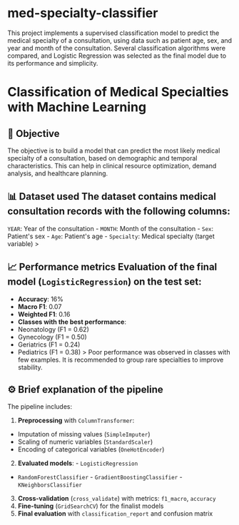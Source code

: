 # med-specialty-classifier
This project implements a supervised classification model to predict the medical specialty of a consultation, using data such as patient age, sex, and year and month of the consultation. Several classification algorithms were compared, and Logistic Regression was selected as the final model due to its performance and simplicity.

# Classification of Medical Specialties with Machine Learning

## 🎯 Objective
The objective is to build a model that can predict the most likely medical specialty of a consultation, based on demographic and temporal characteristics. This can help in clinical resource optimization, demand analysis, and healthcare planning. 

## 📊 Dataset used The dataset contains medical consultation records with the following columns:
 `YEAR`: Year of the consultation - `MONTH`: Month of the consultation - `Sex`: Patient's sex - `Age`: Patient's age - `Specialty`: Medical specialty (target variable) >
 
## 📈 Performance metrics Evaluation of the final model (`LogisticRegression`) on the test set: 
- **Accuracy**: 16%
- **Macro F1**: 0.07
- **Weighted F1**: 0.16
- **Classes with the best performance**:
- Neonatology (F1 = 0.62)
-   Gynecology (F1 = 0.50) 
- Geriatrics (F1 = 0.24)
-  Pediatrics (F1 = 0.38) > Poor performance was observed in classes with few examples. It is recommended to group rare specialties to improve stability.
  
 ## ⚙️ Brief explanation of the pipeline 
The pipeline includes: 
1. **Preprocessing** with `ColumnTransformer`:
- Imputation of missing values ​​(`SimpleImputer`)
- Scaling of numeric variables (`StandardScaler`)
- Encoding of categorical variables (`OneHotEncoder`)
2. **Evaluated models**: - `LogisticRegression`
- `RandomForestClassifier` - `GradientBoostingClassifier` - `KNeighborsClassifier`
3. **Cross-validation** (`cross_validate`) with metrics: `f1_macro`, `accuracy`
4. **Fine-tuning** (`GridSearchCV`) for the finalist models
5. **Final evaluation** with `classification_report` and confusion matrix
